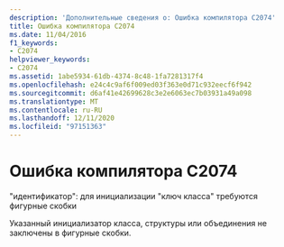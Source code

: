 ```yaml
---
description: 'Дополнительные сведения о: Ошибка компилятора C2074'
title: Ошибка компилятора C2074
ms.date: 11/04/2016
f1_keywords:
- C2074
helpviewer_keywords:
- C2074
ms.assetid: 1abe5934-61db-4374-8c48-1fa7281317f4
ms.openlocfilehash: e24c4c9af6f009ed03f363e0d71c932eecf6f942
ms.sourcegitcommit: d6af41e42699628c3e2e6063ec7b03931a49a098
ms.translationtype: MT
ms.contentlocale: ru-RU
ms.lasthandoff: 12/11/2020
ms.locfileid: "97151363"
---
```

# <a name="compiler-error-c2074"></a>Ошибка компилятора C2074

"идентификатор": для инициализации "ключ класса" требуются фигурные скобки

Указанный инициализатор класса, структуры или объединения не заключены в фигурные скобки.
